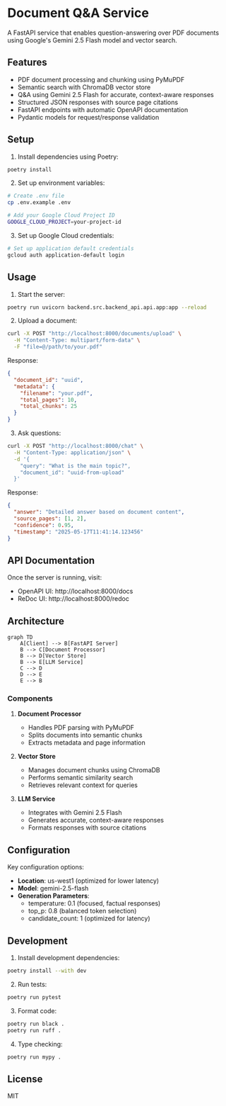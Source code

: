 # Document Q&A Service

A FastAPI service that enables question-answering over PDF documents using Google's Gemini 2.5 Flash model and vector search.

## Features

- PDF document processing and chunking using PyMuPDF
- Semantic search with ChromaDB vector store
- Q&A using Gemini 2.5 Flash for accurate, context-aware responses
- Structured JSON responses with source page citations
- FastAPI endpoints with automatic OpenAPI documentation
- Pydantic models for request/response validation

## Setup

1. Install dependencies using Poetry:
```bash
poetry install
```

2. Set up environment variables:
```bash
# Create .env file
cp .env.example .env

# Add your Google Cloud Project ID
GOOGLE_CLOUD_PROJECT=your-project-id
```

3. Set up Google Cloud credentials:
```bash
# Set up application default credentials
gcloud auth application-default login
```

## Usage

1. Start the server:
```bash
poetry run uvicorn backend.src.backend_api.api.app:app --reload
```

2. Upload a document:
```bash
curl -X POST "http://localhost:8000/documents/upload" \
  -H "Content-Type: multipart/form-data" \
  -F "file=@/path/to/your.pdf"
```

Response:
```json
{
  "document_id": "uuid",
  "metadata": {
    "filename": "your.pdf",
    "total_pages": 10,
    "total_chunks": 25
  }
}
```

3. Ask questions:
```bash
curl -X POST "http://localhost:8000/chat" \
  -H "Content-Type: application/json" \
  -d '{
    "query": "What is the main topic?",
    "document_id": "uuid-from-upload"
  }'
```

Response:
```json
{
  "answer": "Detailed answer based on document content",
  "source_pages": [1, 2],
  "confidence": 0.95,
  "timestamp": "2025-05-17T11:41:14.123456"
}
```

## API Documentation

Once the server is running, visit:
- OpenAPI UI: http://localhost:8000/docs
- ReDoc UI: http://localhost:8000/redoc

## Architecture

```mermaid
graph TD
    A[Client] --> B[FastAPI Server]
    B --> C[Document Processor]
    B --> D[Vector Store]
    B --> E[LLM Service]
    C --> D
    D --> E
    E --> B
```

### Components

1. **Document Processor**
   - Handles PDF parsing with PyMuPDF
   - Splits documents into semantic chunks
   - Extracts metadata and page information

2. **Vector Store**
   - Manages document chunks using ChromaDB
   - Performs semantic similarity search
   - Retrieves relevant context for queries

3. **LLM Service**
   - Integrates with Gemini 2.5 Flash
   - Generates accurate, context-aware responses
   - Formats responses with source citations

## Configuration

Key configuration options:

- **Location**: us-west1 (optimized for lower latency)
- **Model**: gemini-2.5-flash
- **Generation Parameters**:
  - temperature: 0.1 (focused, factual responses)
  - top_p: 0.8 (balanced token selection)
  - candidate_count: 1 (optimized for latency)

## Development

1. Install development dependencies:
```bash
poetry install --with dev
```

2. Run tests:
```bash
poetry run pytest
```

3. Format code:
```bash
poetry run black .
poetry run ruff .
```

4. Type checking:
```bash
poetry run mypy .
```

## License

MIT
